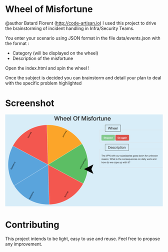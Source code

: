 # Wheel of Misfortune

@author Batard Florent (http://code-artisan.io)
I used this project to drive the brainstorming of incident handling in Infra/Security Teams.

You enter your scenario using JSON format in the file data/events.json with the format : 
- Category (will be displayed on the wheel) 
- Description of the misfortune

Open the index.html and spin the wheel ! 

Once the subject is decided you can brainstorm and detail your plan to deal with the specific problem highlighted

# Screenshot
![Wheel Screenshot](./screenshot/Wheel.png)

# Contributing

This project intends to be light, easy to use and reuse. Feel free to propose any improvement.
